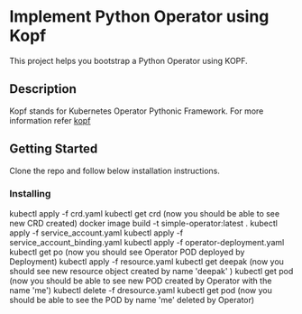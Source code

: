 # Implement Python Operator using Kopf

This project helps you bootstrap a Python Operator using KOPF.

## Description

Kopf stands for Kubernetes Operator Pythonic Framework.
For more information refer [kopf](https://kopf.readthedocs.io/en/stable/) 

## Getting Started

Clone the repo and follow below installation instructions.

### Installing

kubectl apply -f crd.yaml
kubectl get crd (now you should be able to see new CRD created)
docker image build -t simple-operator:latest .
kubectl apply -f service_account.yaml
kubectl apply -f service_account_binding.yaml
kubectl apply -f operator-deployment.yaml
kubectl get po (now you should see Operator POD deployed by Deployment)
kubectl apply -f resource.yaml
kubectl get deepak (now you should see new resource object created by name 'deepak' )
kubectl get pod (now you should be able to see new POD created by Operator with the name 'me')
kubectl delete -f dresource.yaml
kubectl get pod (now you should be able to see the POD by name 'me' deleted by Operator)
